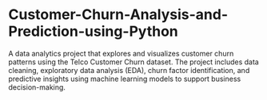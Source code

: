 # Customer-Churn-Analysis-and-Prediction-using-Python
A data analytics project that explores and visualizes customer churn patterns using the Telco Customer Churn dataset. The project includes data cleaning, exploratory data analysis (EDA), churn factor identification, and predictive insights using machine learning models to support business decision-making.
